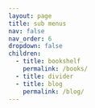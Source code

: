 ```yaml
---
layout: page
title: sub menus
nav: false
nav_order: 6
dropdown: false
children:
  - title: bookshelf
    permalink: /books/
  - title: divider
  - title: blog
    permalink: /blog/
---
```

